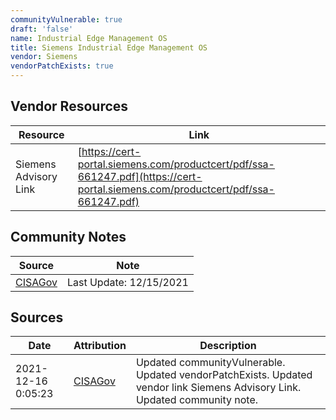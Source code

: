 ```yaml
---
communityVulnerable: true
draft: 'false'
name: Industrial Edge Management OS
title: Siemens Industrial Edge Management OS
vendor: Siemens
vendorPatchExists: true
---
```


## Vendor Resources
| Resource | Link |
| --- | --- |
| Siemens Advisory Link | [https://cert-portal.siemens.com/productcert/pdf/ssa-661247.pdf](https://cert-portal.siemens.com/productcert/pdf/ssa-661247.pdf) |


## Community Notes
| Source | Note |
| --- | --- |
| [CISAGov](https://raw.githubusercontent.com/cisagov/log4j-affected-db/develop/README.md) | Last Update: 12/15/2021 |

## Sources
| Date | Attribution | Description |
| --- | --- | --- |
| 2021-12-16 0:05:23 | [CISAGov](https://raw.githubusercontent.com/cisagov/log4j-affected-db/develop/README.md) | Updated communityVulnerable. Updated vendorPatchExists. Updated vendor link Siemens Advisory Link. Updated community note.  |
